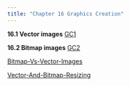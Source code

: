 ```yaml
---
title: "Chapter 16 Graphics Creation"
---
```

**16.1 Vector images** [GC1](Chapter-16-Graphics-Creation/GC1.md)


**16.2 Bitmap images** [GC2](Chapter-16-Graphics-Creation/GC2.md)

[Bitmap-Vs-Vector-Images](Others/Bitmap-Vs-Vector-Images.md)

[Vector-And-Bitmap-Resizing](Others/Vector-And-Bitmap-Resizing.md)